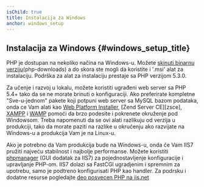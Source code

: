```yaml
---
isChild: true
title: Instalacija za Windows
anchor: windows_setup
---
```


## Instalacija za Windows {#windows_setup_title}

PHP je dostupan na nekoliko načina na Windows-u. Možete [skinuti binarnu verziju](php-downloads)(php-downloads)
a do skora ste mogli da koristite i '.msi' alat za instalaciju. Podrška za alat za instalaciju prestaje sa
PHP verzijom 5.3.0.

Za učenje i razvoj u lokalu, možete koristiti ugrađeni web server sa PHP 5.4+
tako da se ne morate brinuti o konfiguraciji. Ako preferirate kompletne "Sve-u-jednom" pakete koji potpuni web server
sa MySQL bazom podataka, onda ce Vam alati kao [Web Platform Installer][wpi], [Zend Server CE][zsce], [XAMPP][xampp] i
[WAMP][wamp] pomoći da brzo podesite i pokrenete okruženje pod Windowsom. Treba napomenuti da se ovi alati razlikuju od
verzija u produkciji, tako da morate paziti na razlike u okrućenju ako razvijate na Windows-u
a produkcija Vam je na Linux-u.

Ako je potrebno da Vam produkcija bude na Windows-u, onda će Vam IIS7 pružiti najveću stabilnost i najbolje performanse.
Možete koristiti [phpmanager][phpmanager] (GUI dodatak za IIS7) za pojednostavljenje konfiguracije i upravljanje PHP-om.
IIS7 dolazi sa FastCGI ugradjenim i spremnim za upotrebu, samo je podtreno konfigurisati PHP kao handler.
Za podrsku i dodatne resurse pogledajte [deo posvecen PHP na iis.net][php-iis]

[php-downloads]: http://windows.php.net
[wpi]: http://www.microsoft.com/web/downloads/platform.aspx
[xampp]: http://www.apachefriends.org/en/xampp.html
[easyphp]: http://www.easyphp.org/
[wamp]: http://www.wampserver.com/en/
[phpmanager]: http://phpmanager.codeplex.com/
[php-iis]: http://php.iis.net/
